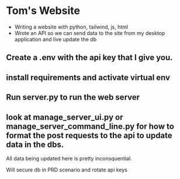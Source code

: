 # Tom's Website


- Writing a website with python, tailwind, js, html 
- Wrote an API so we can send data to the site from my desktop application and live update the db


## Create a .env with the api key that I give you.

## install requirements and activate virtual env

## Run server.py to run the web server

## look at manage_server_ui.py or manage_server_command_line.py for how to format the post requests to the api to update data in the dbs. 


All data being updated here is pretty inconsquential.

Will secure db in PRD scenario and rotate api keys
